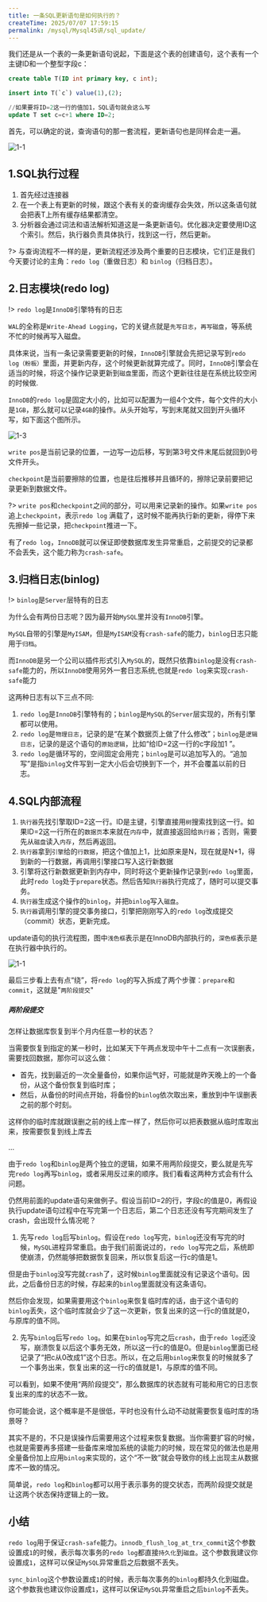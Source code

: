 ```yaml
---
title: 一条SQL更新语句是如何执行的？
createTime: 2025/07/07 17:59:15
permalink: /mysql/Mysql45讲/sql_update/
---
```

我们还是从一个表的一条更新语句说起，下面是这个表的创建语句，这个表有一个主键ID和一个整型字段c：

```sql
create table T(ID int primary key, c int);

insert into T(`c`) value(1),(2);

//如果要将ID=2这一行的值加1，SQL语句就会这么写
update T set c=c+1 where ID=2;
```

首先，可以确定的说，查询语句的那一套流程，更新语句也是同样会走一遍。

![1-1](./img/1_1.png)

## 1.SQL执行过程

1. 首先经过连接器
2. 在一个表上有更新的时候，跟这个表有关的查询缓存会失效，所以这条语句就会把表T上所有缓存结果都清空。
3. 分析器会通过词法和语法解析知道这是一条更新语句。优化器决定要使用ID这个索引。然后，执行器负责具体执行，找到这一行，然后更新。

?> 与查询流程不一样的是，更新流程还涉及两个重要的日志模块，它们正是我们今天要讨论的主角：`redo log`（重做日志）和 `binlog`（归档日志）。

## 2.日志模块(redo log)

!> `redo log`是`InnoDB`引擎特有的日志

`WAL`的全称是`Write-Ahead Logging`，它的关键点就是`先写日志`，`再写磁盘`，等系统不忙的时候再写入磁盘。

具体来说，当有一条记录需要更新的时候，`InnoDB`引擎就会先把记录写到`redo log（粉板）`里面，并更新内存，这个时候更新就算完成了。同时，`InnoDB`引擎会在适当的时候，将这个操作记录更新到`磁盘`里面，而这个更新往往是在系统比较空闲的时候做.

`InnoDB`的`redo log`是固定大小的，比如可以配置为一组4个文件，每个文件的大小是`1GB`，那么就可以记录`4GB`的操作。从头开始写，写到末尾就又回到开头循环写，如下面这个图所示。

![1-3](./img/1_3.png ':size=60%')

`write pos`是当前记录的位置，一边写一边后移，写到第3号文件末尾后就回到0号文件开头。

`checkpoint`是当前要擦除的位置，也是往后推移并且循环的，擦除记录前要把记录更新到数据文件。

?> `write pos`和`checkpoint`之间的部分，可以用来记录新的操作。如果`write pos` 追上`checkpoint`，表示`redo log` 满载了，这时候不能再执行新的更新，得停下来先擦掉一些记录，把`checkpoint`推进一下。


有了`redo log`，`InnoDB`就可以保证即使数据库发生异常重启，之前提交的记录都不会丢失，这个能力称为`crash-safe`。


## 3.归档日志(binlog)

!> `binlog`是`Server`层特有的日志

为什么会有两份日志呢？因为最开始`MySQL`里并没有`InnoDB`引擎。

`MySQL`自带的引擎是`MyISAM`，但是`MyISAM`没有`crash-safe`的能力，`binlog`日志只能用于`归档`。

而`InnoDB`是另一个公司以插件形式引入`MySQL`的，既然只依靠`binlog`是没有`crash-safe`能力的，所以`InnoDB`使用另外一套日志系统,也就是`redo log`来实现`crash-safe`能力

这两种日志有以下三点不同:

1. `redo log`是`InnoDB`引擎特有的；`binlog`是`MySQL`的`Server`层实现的，所有引擎都可以使用。
2. `redo log`是`物理日志`，记录的是“在某个数据页上做了什么修改”；`binlog`是`逻辑日志`，记录的是这个语句的`原始逻辑`，比如“给ID=2这一行的c字段加1 ”。
3. `redo log`是循环写的，空间固定会用完；`binlog`是可以追加写入的。“追加写”是指`binlog`文件写到一定大小后会切换到下一个，并不会覆盖以前的日志。

## 4.SQL内部流程

1. `执行器`先找引擎取ID=2这一行。ID是主键，引擎直接用`树`搜索找到这一行。如果ID=2这一行所在的`数据页`本来就在`内存`中，就直接返回给`执行器`；否则，需要先从`磁盘`读入`内存`，然后再返回。
2. `执行器`拿到`引擎`给的`行数据`，把这个值加上1，比如原来是N，现在就是N+1，得到新的一行数据，再调用引擎接口写入这行新数据
3. 引擎将这行新数据更新到内存中，同时将这个更新操作记录到`redo log`里面，此时`redo log`处于`prepare`状态。然后告知`执行器`执行完成了，随时可以提交事务。
4. `执行器`生成这个操作的`binlog`，并把`binlog`写入`磁盘`。
5. `执行器`调用引擎的提交事务接口，引擎把刚刚写入的`redo log`改成提交（commit）状态，更新完成。

update语句的执行流程图，图中`浅色框`表示是在InnoDB内部执行的，`深色框`表示是在执行器中执行的。

![1-1](./img/1_4.png ':size=60%')

最后三步看上去有点“绕”，将`redo log`的写入拆成了两个步骤：`prepare`和`commit`，这就是"`两阶段提交`"

##### 两阶段提交

怎样让数据库恢复到半个月内任意一秒的状态？

当需要恢复到指定的某一秒时，比如某天下午两点发现中午十二点有一次误删表，需要找回数据，那你可以这么做：

* 首先，找到最近的一次全量备份，如果你运气好，可能就是昨天晚上的一个备份，从这个备份恢复到临时库；
* 然后，从备份的时间点开始，将备份的`binlog`依次取出来，重放到中午误删表之前的那个时刻。

这样你的临时库就跟误删之前的线上库一样了，然后你可以把表数据从临时库取出来，按需要恢复到线上库去

...

由于`redo log`和`binlog`是两个独立的逻辑，如果不用两阶段提交，要么就是先写完`redo log`再写`binlog`，或者采用反过来的顺序。我们看看这两种方式会有什么问题。

仍然用前面的update语句来做例子。假设当前ID=2的行，字段c的值是0，再假设执行update语句过程中在写完第一个日志后，第二个日志还没有写完期间发生了crash，会出现什么情况呢？

1. 先写`redo log`后写`binlog`。假设在`redo log`写完，`binlog`还没有写完的时候，`MySQL`进程异常重启。由于我们前面说过的，`redo log`写完之后，系统即使崩溃，仍然能够把数据恢复回来，所以恢复后这一行c的值是1。

但是由于`binlog`没写完就`crash`了，这时候`binlog`里面就没有记录这个语句。因此，之后备份日志的时候，存起来的`binlog`里面就没有这条语句。

然后你会发现，如果需要用这个`binlog`来恢复临时库的话，由于这个语句的`binlog`丢失，这个临时库就会少了这一次更新，恢复出来的这一行c的值就是0，与原库的值不同。

2. 先写`binlog`后写`redo log`。如果在`binlog`写完之后`crash`，由于`redo log`还没写，崩溃恢复以后这个事务无效，所以这一行c的值是0。但是`binlog`里面已经记录了“把c从0改成1”这个日志。所以，在之后用`binlog`来恢复的时候就多了一个事务出来，恢复出来的这一行c的值就是1，与原库的值不同。


可以看到，如果不使用“两阶段提交”，那么数据库的状态就有可能和用它的日志恢复出来的库的状态不一致。

你可能会说，这个概率是不是很低，平时也没有什么动不动就需要恢复临时库的场景呀？


其实不是的，不只是误操作后需要用这个过程来恢复数据。当你需要扩容的时候，也就是需要再多搭建一些备库来增加系统的读能力的时候，现在常见的做法也是用全量备份加上应用`binlog`来实现的，这个“不一致”就会导致你的线上出现主从数据库不一致的情况。

简单说，`redo log`和`binlog`都可以用于表示事务的提交状态，而两阶段提交就是让这两个状态保持逻辑上的一致。

## 小结

`redo log`用于保证`crash-safe`能力。`innodb_flush_log_at_trx_commit`这个参数设置成`1`的时候，表示每次事务的`redo log`都直接`持久化`到`磁盘`。这个参数我建议你设置成`1`，这样可以保证`MySQL`异常重启之后数据不丢失。

`sync_binlog`这个参数设置成`1`的时候，表示每次事务的`binlog`都持久化到磁盘。这个参数我也建议你设置成`1`，这样可以保证`MySQL`异常重启之后`binlog`不丢失。

